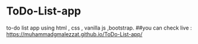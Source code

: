 # ToDo-List-app
to-do list app using html , css , vanilla js ,bootstrap.
##you can check live : https://muhammadgmalezzat.github.io/ToDo-List-app/
